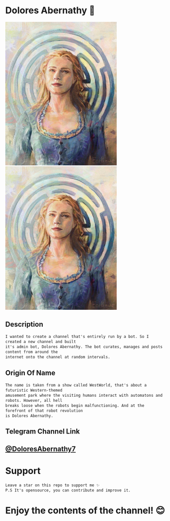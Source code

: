 # Dolores Abernathy 🎉

<img src="Assets/dolores.jpg" width="350px">
<img src="Assets/dolores.jpg" width="350px">

## Description
    I wanted to create a channel that's entirely run by a bot. So I created a new channel and built 
    it's admin bot, Dolores Abernathy. The bot curates, manages and posts content from around the 
    internet onto the channel at random intervals.

## Origin Of Name 
    The name is taken from a show called WestWorld, that's about a futuristic Western-themed 
    amusement park where the visiting humans interact with automatons and robots. However, all hell 
    breaks loose when the robots begin malfunctioning. And at the forefront of that robot revolution 
    is Dolores Abernathy.

## Telegram Channel Link
## [@DoloresAbernathy7](https://t.me/DoloresAbernathy7)

# Support 
    Leave a star on this repo to support me ✨ 
    P.S It's opensource, you can contribute and improve it.

# Enjoy the contents of the channel! 😊

